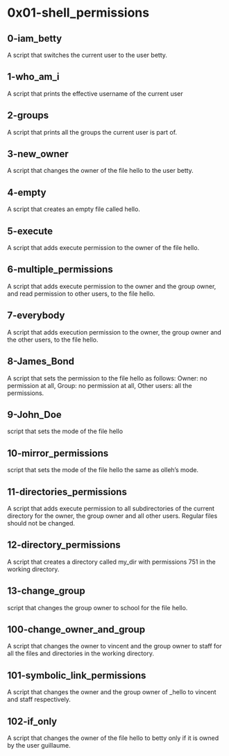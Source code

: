 # 0x01-shell_permissions
## 0-iam_betty
A script that switches the current user to the user betty.
## 1-who_am_i
A script that prints the effective username of the current user
## 2-groups
A script that prints all the groups the current user is part of.
## 3-new_owner
A script that changes the owner of the file hello to the user betty.
## 4-empty
A script that creates an empty file called hello.
## 5-execute
A script that adds execute permission to the owner of the file hello.

## 6-multiple_permissions
A script that adds execute permission to the owner and the group owner, and read permission to other users, to the file hello.
## 7-everybody
A script that adds execution permission to the owner, the group owner and the other users, to the file hello.
## 8-James_Bond
A script that sets the permission to the file hello as follows: Owner: no permission at all, Group: no permission at all, Other users: all the permissions.
## 9-John_Doe
script that sets the mode of the file hello
## 10-mirror_permissions
script that sets the mode of the file hello the same as olleh’s mode.
## 11-directories_permissions
A script that adds execute permission to all subdirectories of the current directory for the owner, the group owner and all other users. Regular files should not be changed.
## 12-directory_permissions
A script that creates a directory called my_dir with permissions 751 in the working directory.
## 13-change_group
script that changes the group owner to school for the file hello.
## 100-change_owner_and_group
A script that changes the owner to vincent and the group owner to staff for all the files and directories in the working directory.
## 101-symbolic_link_permissions
A script that changes the owner and the group owner of _hello to vincent and staff respectively.
## 102-if_only
A script that changes the owner of the file hello to betty only if it is owned by the user guillaume.
